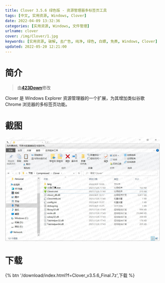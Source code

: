 ```yaml
---
title: Clover 3.5.6 绿色版 - 资源管理器多标签页工具
tags: [中文, 实用资源, Windows, Clover]
date: 2022-04-09 13:32:36
categories: [实用资源, Windows, 文件管理]
urlname: clover
cover: /img/Clover/1.jpg
keywords: [实用资源, 破解, 去广告, 纯净, 绿色, 白嫖, 免费, Windows, Clover]
updated: 2022-05-20 12:21:00
---
```


# 简介

> 由[**423Down**](/laiyuan)修改

Clover 是 Windows Explorer 资源管理器的一个扩展，为其增加类似谷歌 Chrome 浏览器的多标签页功能。

# 截图

![](/img/Clover/2.jpg)

# 下载

{% btn '/download/index.html?f=Clover_v3.5.6_Final.7z',下载 %}
